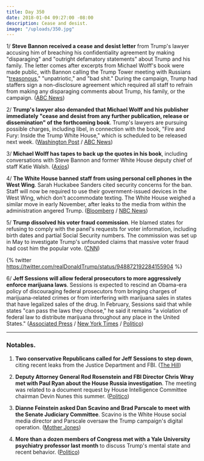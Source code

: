 ```yaml
---
title: Day 350
date: 2018-01-04 09:27:00 -08:00
description: Cease and desist.
image: "/uploads/350.jpg"
---
```


1/ **Steve Bannon received a cease and desist letter** from Trump's lawyer accusing him of breaching his confidentiality agreement by making "disparaging" and "outright defamatory statements" about Trump and his family. The letter comes after excerpts from Michael Wolff's book were made public, with Bannon calling the Trump Tower meeting with Russians "[treasonous](https://whatthefuckjusthappenedtoday.com/2018/01/03/day-349/#1-steve-bannon-called-the-trump-towe)," "unpatriotic," and "bad shit." During the campaign, Trump had staffers sign a non-disclosure agreement which required all staff to refrain from making any disparaging comments about Trump, his family, or the campaign. ([ABC News](http://abcnews.go.com/Politics/trump-attorney-sends-bannon-cease-desist-letter-disparaging/story?id=52128555))

2/ **Trump's lawyer also demanded that Michael Wolff and his publisher immediately "cease and desist from any further publication, release or dissemination" of the forthcoming book**. Trump's lawyers are pursuing possible charges, including libel, in connection with the book, "Fire and Fury: Inside the Trump White House," which is scheduled to be released next week. ([Washington Post](https://www.washingtonpost.com/politics/trump-slams-bannon-when-he-was-fired-he-not-only-lost-his-job-he-lost-his-mind/2018/01/03/21fb158a-f0aa-11e7-b3bf-ab90a706e175_story.html) / [ABC News](http://abcnews.go.com/Politics/trump-attorney-sends-letter-author-book-demanding-cease/story?id=52134956))

3/ **Michael Wolff has tapes to back up the quotes in his book**, including conversations with Steve Bannon and former White House deputy chief of staff Katie Walsh. ([Axios](https://www.axios.com/how-michael-wolff-did-it-2522360813.html))

4/ **The White House banned staff from using personal cell phones in the West Wing**. Sarah Huckabee Sanders cited security concerns for the ban. Staff will now be required to use their government-issued devices in the West Wing, which don't accommodate texting. The White House weighed a similar move in early November, after leaks to the media from within the administration angered Trump. ([Bloomberg](https://www.bloomberg.com/news/articles/2018-01-04/a-new-ban-at-the-white-house-staff-s-personal-mobile-phones) / [NBC News](https://www.nbcnews.com/politics/donald-trump/white-house-bans-personal-cell-phone-use-staffers-guests-n834546))

5/ **Trump dissolved his voter fraud commission**. He blamed states for refusing to comply with the panel's requests for voter information, including birth dates and partial Social Security numbers. The commission was set up in May to investigate Trump's unfounded claims that massive voter fraud had cost him the popular vote. ([CNN](https://www.cnn.com/2018/01/03/politics/presidential-election-commission/index.html))

{% twitter https://twitter.com/realDonaldTrump/status/948872192284155904 %}

6/ **Jeff Sessions will allow federal prosecutors to more aggressively enforce marijuana laws**. Sessions is expected to rescind an Obama-era policy of discouraging federal prosecutors from bringing charges of marijuana-related crimes or from interfering with marijuana sales in states that have legalized sales of the drug. In February, Sessions said that while states "can pass the laws they choose," he said it remains "a violation of federal law to distribute marijuana throughout any place in the United States." ([Associated Press](https://apnews.com/19f6bfec15a74733b40eaf0ff9162bfa/AP-NewsBreak:-US-to-end-policy-that-let-legal-pot-flourish) / [New York Times](https://www.nytimes.com/2018/01/04/us/politics/marijuana-legalization-justice-department-prosecutions.html) / [Politico](https://www.politico.com/story/2018/01/04/jeff-sessions-marijuana-policy-us-attorney-enforcement-324020))

---

### Notables.

1. **Two conservative Republicans called for Jeff Sessions to step down**, citing recent leaks from the Justice Department and FBI. ([The Hill](http://thehill.com/homenews/house/367403-meadows-jordan-say-time-for-sessions-to-go))

2. **Deputy Attorney General Rod Rosenstein and FBI Director Chris Wray met with Paul Ryan about the House Russia investigation**. The meeting was related to a document request by House Intelligence Committee chairman Devin Nunes this summer. ([Politico](https://www.politico.com/story/2018/01/03/ryan-rosenstein-wray-fbi-justice-322618))

3. **Dianne Feinstein asked Dan Scavino and Brad Parscale to meet with the Senate Judiciary Committee**. Scavino is the White House social media director and Parscale oversaw the Trump campaign's digital operation. ([Mother Jones](http://www.motherjones.com/politics/2018/01/sen-feinstein-says-trumps-social-media-guru-may-have-corresponded-with-russian-nationals/))

4. **More than a dozen members of Congress met with a Yale University psychiatry professor last month** to discuss Trump's mental state and recent behavior. ([Politico](https://www.politico.com/story/2018/01/03/trump-25th-amendment-mental-health-322625))
